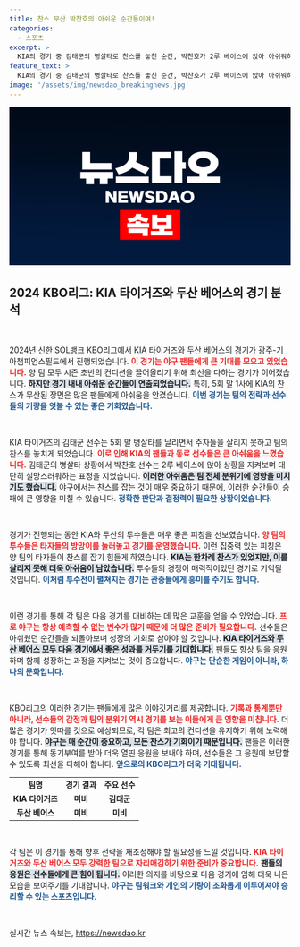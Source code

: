 ```yaml
---
title: 찬스 무산 박찬호의 아쉬운 순간들이여!
categories:
  - 스포츠
excerpt: >
  KIA의 경기 중 김태군의 병살타로 찬스를 놓친 순간, 박찬호가 2루 베이스에 앉아 아쉬워하는 모습이 포착됐다. 그 열기가 경기장을 가득 메웠다!
feature_text: >
  KIA의 경기 중 김태군의 병살타로 찬스를 놓친 순간, 박찬호가 2루 베이스에 앉아 아쉬워하는 모습이 포착됐다. 그 열기가 경기장을 가득 메웠다!
image: '/assets/img/newsdao_breakingnews.jpg'
---
```


<p><img src="/assets/img/newsdao_breakingnews.jpg" alt="pcversion 속보" /></p>

<h2 data-ke-size="size26">2024 KBO리그: KIA 타이거즈와 두산 베어스의 경기 분석</h2>

<p data-ke-size="size16">&nbsp;</p>

<p>2024년 신한 SOL뱅크 KBO리그에서 KIA 타이거즈와 두산 베어스의 경기가 광주-기아챔피언스필드에서 진행되었습니다. <b><span style="color: #ee2323;">이 경기는 야구 팬들에게 큰 기대를 모으고 있었습니다.</span></b> 양 팀 모두 시즌 초반의 컨디션을 끌어올리기 위해 최선을 다하는 경기가 이어졌습니다. <b><span style="background-color: #21538527;">하지만 경기 내내 아쉬운 순간들이 연출되었습니다.</span></b> 특히, 5회 말 1사에 KIA의 찬스가 무산된 장면은 많은 팬들에게 아쉬움을 안겼습니다. <b><span style="color: #1a5490;">이번 경기는 팀의 전략과 선수들의 기량을 엿볼 수 있는 좋은 기회였습니다.</span></b></p>

<p data-ke-size="size16">&nbsp;</p>

<p>KIA 타이거즈의 김태군 선수는 5회 말 병살타를 날리면서 주자들을 살리지 못하고 팀의 찬스를 놓치게 되었습니다. <b><span style="color: #ee2323;">이로 인해 KIA의 팬들과 동료 선수들은 큰 아쉬움을 느꼈습니다.</span></b> 김태군의 병살타 상황에서 박찬호 선수는 2루 베이스에 앉아 상황을 지켜보며 대단히 실망스러워하는 표정을 지었습니다. <b><span style="background-color: #21538527;">이러한 아쉬움은 팀 전체 분위기에 영향을 미치기도 했습니다.</span></b> 야구에서는 찬스를 잡는 것이 매우 중요하기 때문에, 이러한 순간들이 승패에 큰 영향을 미칠 수 있습니다. <b><span style="color: #1a5490;">정확한 판단과 결정력이 필요한 상황이었습니다.</span></b></p>

<p data-ke-size="size16">&nbsp;</p>

<p>경기가 진행되는 동안 KIA와 두산의 투수들은 매우 좋은 피칭을 선보였습니다. <b><span style="color: #ee2323;">양 팀의 투수들은 타자들의 방망이를 눌러놓고 경기를 운영했습니다.</span></b> 이런 집중력 있는 피칭은 양 팀의 타자들이 찬스를 잡기 힘들게 하였습니다. <b><span style="background-color: #21538527;">KIA는 한차례 찬스가 있었지만, 이를 살리지 못해 더욱 아쉬움이 남았습니다.</span></b> 투수들의 경쟁이 매력적이었던 경기로 기억될 것입니다. <b><span style="color: #1a5490;">이처럼 투수전이 펼쳐지는 경기는 관중들에게 흥미를 주기도 합니다.</span></b></p>

<p data-ke-size="size16">&nbsp;</p>

<p>이런 경기를 통해 각 팀은 다음 경기를 대비하는 데 많은 교훈을 얻을 수 있었습니다. <b><span style="color: #ee2323;">프로 야구는 항상 예측할 수 없는 변수가 많기 때문에 더 많은 준비가 필요합니다.</span></b> 선수들은 아쉬웠던 순간들을 되돌아보며 성장의 기회로 삼아야 할 것입니다. <b><span style="background-color: #21538527;">KIA 타이거즈와 두산 베어스 모두 다음 경기에서 좋은 성과를 거두기를 기대합니다.</span></b> 팬들도 항상 팀을 응원하며 함께 성장하는 과정을 지켜보는 것이 중요합니다. <b><span style="color: #1a5490;">야구는 단순한 게임이 아니라, 하나의 문화입니다.</span></b></p>

<p data-ke-size="size16">&nbsp;</p>

<p>KBO리그의 이러한 경기는 팬들에게 많은 이야깃거리를 제공합니다. <b><span style="color: #ee2323;">기록과 통계뿐만 아니라, 선수들의 감정과 팀의 분위기 역시 경기를 보는 이들에게 큰 영향을 미칩니다.</span></b> 더 많은 경기가 잇따를 것으로 예상되므로, 각 팀은 최고의 컨디션을 유지하기 위해 노력해야 합니다. <b><span style="background-color: #21538527;">야구는 매 순간이 중요하고, 모든 찬스가 기회이기 때문입니다.</span></b> 팬들은 이러한 경기를 통해 동기부여를 받아 더욱 열띤 응원을 보내야 하며, 선수들은 그 응원에 보답할 수 있도록 최선을 다해야 합니다. <b><span style="color: #1a5490;">앞으로의 KBO리그가 더욱 기대됩니다.</span></b></p>

<table style="width:100%; border-collapse: collapse;">
<tr>
<td style="text-align: center; height: 17px;"><b>팀명</b></td>
<td style="text-align: center; height: 17px;"><b>경기 결과</b></td>
<td style="text-align: center; height: 17px;"><b>주요 선수</b></td>
</tr>
<tr>
<td style="text-align: center; height: 17px;"><b>KIA 타이거즈</b></td>
<td style="text-align: center; height: 17px;"><b>미비</b></td>
<td style="text-align: center; height: 17px;"><b>김태군</b></td>
</tr>
<tr>
<td style="text-align: center; height: 17px;"><b>두산 베어스</b></td>
<td style="text-align: center; height: 17px;"><b>미비</b></td>
<td style="text-align: center; height: 17px;"><b>미비</b></td>
</tr>
</table>

<p data-ke-size="size16">&nbsp;</p>

<p>각 팀은 이 경기를 통해 향후 전략을 재조정해야 할 필요성을 느낄 것입니다. <b><span style="color: #ee2323;">KIA 타이거즈와 두산 베어스 모두 강력한 팀으로 자리매김하기 위한 준비가 중요합니다.</span></b> <b><span style="background-color: #21538527;">팬들의 응원은 선수들에게 큰 힘이 됩니다.</span></b> 이러한 의지를 바탕으로 다음 경기에 임해 더욱 나은 모습을 보여주기를 기대합니다. <b><span style="color: #1a5490;">야구는 팀워크와 개인의 기량이 조화롭게 이루어져야 승리할 수 있는 스포츠입니다.</span></b> </p>

<p data-ke-size="size16">&nbsp;</p>
실시간 뉴스 속보는, <a href="https://newsdao.kr" rel="dofollow">https://newsdao.kr</a>


